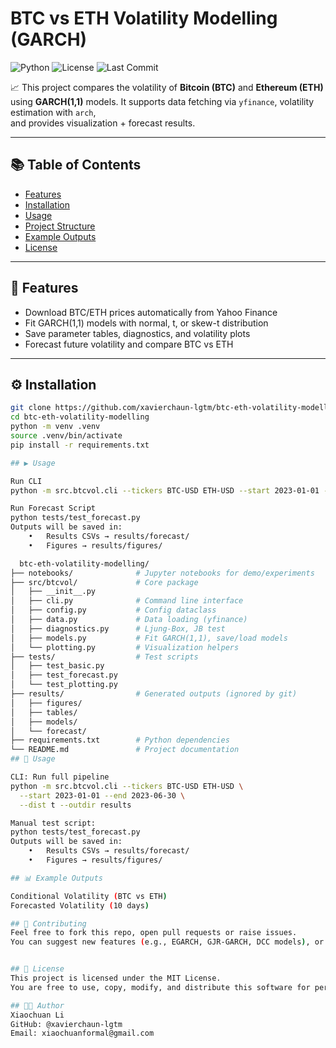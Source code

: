 # BTC vs ETH Volatility Modelling (GARCH)

![Python](https://img.shields.io/badge/python-3.10%2B-blue)
![License](https://img.shields.io/badge/license-MIT-green)
![Last Commit](https://img.shields.io/github/last-commit/xavierchaun-lgtm/btc-eth-volatility-modelling)

📈 This project compares the volatility of **Bitcoin (BTC)** and **Ethereum (ETH)**  
using **GARCH(1,1)** models. It supports data fetching via `yfinance`, volatility estimation with `arch`,  
and provides visualization + forecast results.

---

## 📚 Table of Contents
- [Features](#-features)
- [Installation](#-installation)
- [Usage](#-usage)
- [Project Structure](#-project-structure)
- [Example Outputs](#-example-outputs)
- [License](#-license)

---

## 🚀 Features
- Download BTC/ETH prices automatically from Yahoo Finance
- Fit GARCH(1,1) models with normal, t, or skew-t distribution
- Save parameter tables, diagnostics, and volatility plots
- Forecast future volatility and compare BTC vs ETH

---

## ⚙️ Installation
```bash
git clone https://github.com/xavierchaun-lgtm/btc-eth-volatility-modelling.git
cd btc-eth-volatility-modelling
python -m venv .venv
source .venv/bin/activate
pip install -r requirements.txt

## ▶️ Usage

Run CLI
python -m src.btcvol.cli --tickers BTC-USD ETH-USD --start 2023-01-01 --end 2023-06-30 --dist t --outdir results

Run Forecast Script
python tests/test_forecast.py
Outputs will be saved in:
	•	Results CSVs → results/forecast/
	•	Figures → results/figures/

  btc-eth-volatility-modelling/
├── notebooks/              # Jupyter notebooks for demo/experiments
├── src/btcvol/             # Core package
│   ├── __init__.py
│   ├── cli.py              # Command line interface
│   ├── config.py           # Config dataclass
│   ├── data.py             # Data loading (yfinance)
│   ├── diagnostics.py      # Ljung-Box, JB test
│   ├── models.py           # Fit GARCH(1,1), save/load models
│   └── plotting.py         # Visualization helpers
├── tests/                  # Test scripts
│   ├── test_basic.py
│   ├── test_forecast.py
│   └── test_plotting.py
├── results/                # Generated outputs (ignored by git)
│   ├── figures/
│   ├── tables/
│   ├── models/
│   └── forecast/
├── requirements.txt        # Python dependencies
└── README.md               # Project documentation
## 🚀 Usage

CLI: Run full pipeline
python -m src.btcvol.cli --tickers BTC-USD ETH-USD \
  --start 2023-01-01 --end 2023-06-30 \
  --dist t --outdir results

Manual test script:
python tests/test_forecast.py
Outputs will be saved in:
	•	Results CSVs → results/forecast/
	•	Figures → results/figures/

## 📊 Example Outputs

Conditional Volatility (BTC vs ETH)
Forecasted Volatility (10 days)

## 🤝 Contributing
Feel free to fork this repo, open pull requests or raise issues.
You can suggest new features (e.g., EGARCH, GJR-GARCH, DCC models), or help improve CLI interfaces or plotting style.


## 📜 License
This project is licensed under the MIT License.
You are free to use, copy, modify, and distribute this software for personal or commercial use.

## 👨‍💻 Author
Xiaochuan Li
GitHub: @xavierchaun-lgtm
Email: xiaochuanformal@gmail.com
